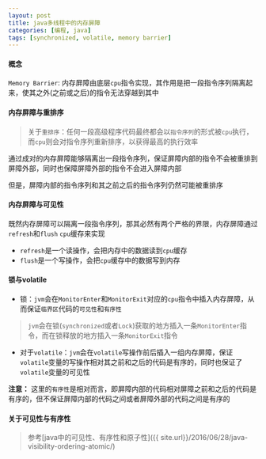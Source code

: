 ```yaml
---
layout: post
title: java多线程中的内存屏障
categories: [编程, java]
tags: [synchronized, volatile, memory barrier]
---
```


#### 概念

`Memory Barrier`: 内存屏障由底层`cpu`指令实现，其作用是把一段指令序列隔离起来，使其之外(之前或之后)的指令无法穿越到其中

#### 内存屏障与重排序

> 关于`重排序`：任何一段高级程序代码最终都会以`指令序列`的形式被`cpu`执行，而`cpu`则会对指令序列重新排序，以获得最高的执行效率

通过成对的内存屏障能够隔离出一段指令序列，保证屏障内部的指令不会被重排到屏障外部，同时也保障屏障外部的指令不会进入屏障内部

但是，屏障内部的指令序列和其之前之后的指令序列仍然可能被重排序

#### 内存屏障与可见性

既然内存屏障可以隔离一段指令序列，那其必然有两个严格的界限，内存屏障通过`refresh`和`flush` `cpu`缓存来实现

* `refresh`是一个读操作，会把内存中的数据读到`cpu`缓存
* `flush`是一个写操作，会把`cpu`缓存中的数据写到内存

#### 锁与volatile

* 锁：`jvm`会在`MonitorEnter`和`MonitorExit`对应的`cpu`指令中插入内存屏障，从而保证`临界区`代码的`可见性`和`有序性`

> `jvm`会在锁(`synchronized`或者`Lock`)获取的地方插入一条`MonitorEnter`指令，而在锁释放的地方插入一条`MonitorExit`指令

* 对于`volatile`：`jvm`会在`volatile`写操作前后插入一组内存屏障，保证`volatile`变量的写操作相对其之前和之后的代码是有序的，同时也保证了`volatile`变量的可见性

**注意：** 这里的`有序性`是相对而言，即屏障内部的代码相对屏障之前和之后的代码是有序的，但不保证屏障内部的代码之间或者屏障外部的代码之间是有序的

#### 关于可见性与有序性

> 参考[java中的可见性、有序性和原子性]({{ site.url}}/2016/06/28/java-visibility-ordering-atomic/)